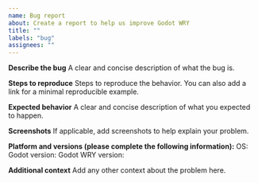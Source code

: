 ```yaml
---
name: Bug report
about: Create a report to help us improve Godot WRY
title: ""
labels: "bug"
assignees: ""
---
```


**Describe the bug**
A clear and concise description of what the bug is.

**Steps to reproduce**
Steps to reproduce the behavior. You can also add a link for a minimal reproducible example.

**Expected behavior**
A clear and concise description of what you expected to happen.

**Screenshots**
If applicable, add screenshots to help explain your problem.

**Platform and versions (please complete the following information):**
OS:
Godot version:
Godot WRY version:

**Additional context**
Add any other context about the problem here.
